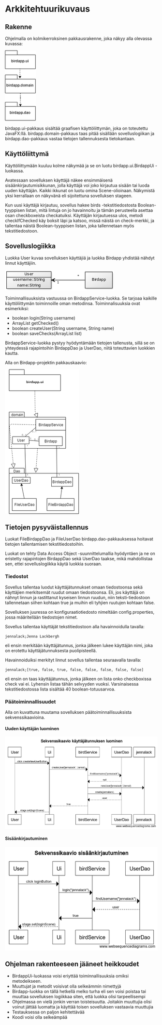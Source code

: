 # Arkkitehtuurikuvaus


## Rakenne

Ohjelmalla on kolmikerroksinen pakkausrakenne, joka näkyy alla olevassa kuvassa:

![Rakennekaavio](https://github.com/jennalack/ot-harjoitustyo/blob/master/lintuapp/dokumentaatio/kuvat/Untitled%20Diagram.png)

birdapp.ui-pakkaus sisältää graafisen käyttöliittymän, joka on toteutettu JavaFX:llä. birdapp.domain-pakkaus taas pitää sisällään sovelluslogiikan ja birdapp.dao-pakkaus vastaa tietojen tallennuksesta tietokantaan. 


## Käyttöliittymä

Käyttöliittymään kuuluu kolme näkymää ja se on luotu birdapp.ui.BirdappUi -luokassa. 

Avatessaan sovelluksen käyttäjä näkee ensimmäisenä sisäänkirjautumisikkunan, jolla käyttäjä voi joko kirjautua sisään tai luoda uuden käyttäjän. Kaikki ikkunat on luotu omina Scene-olioinaan. Näkymistä yksi kerrallaan on näkyvänä eli sijoitettuna sovelluksen stageen. 

Kun uusi käyttäjä kirjautuu, sovellus hakee birds -tekstitiedostosta Boolean-tyyppisen listan, mitä lintuja on jo havainnoitu ja tämän perusteella asettaa osan checkboxeista checkatuiksi. Käyttäjän kirjautuessa ulos, metodi checkIfChecked käy boksit läpi ja katsoo, missä näistä on check-merkki, ja tallentaa näistä Boolean-tyyppisen listan, joka tallennetaan myös tekstitiedostoon.


## Sovelluslogiikka

Luokka User kuvaa sovelluksen käyttäjiä ja luokka Birdapp yhdistää nähdyt linnut käyttäjiin. 

![Sovelluslogiikka](https://github.com/jennalack/ot-harjoitustyo/blob/master/lintuapp/dokumentaatio/kuvat/Sovelluslogiikka.png)

Toiminnallisuuksista vastuussa on BirdappService-luokka. Se tarjoaa kaikille käyttöliittymän toiminnoille oman metodinsa. Toiminnalisuuksia ovat esimerkiksi:
- boolean login(String username)
- ArrayList<Boolean> getChecked()
- boolean createUser(String username, String name)
- boolean saveChecks(ArrayList<Boolean> list)
  
BirdappService-luokka pystyy hyödyntämään tietojen tallenusta, sillä se on yhteydessä rajapintoihin BirdappDao ja UserDao, niitä toteuttavien luokkien kautta.

Alla on Birdapp-projektin pakkauskaavio:

![Pakkausrakenne](https://github.com/jennalack/ot-harjoitustyo/blob/master/lintuapp/dokumentaatio/Valmispakkaus.png)


## Tietojen pysyväistallennus

Luokat FileBirdappDao ja FileUserDao birdapp.dao-pakkauksessa hoitavat tietojen tallentamisen tekstitiedostoihin.

Luokat on tehty Data Access Object -suunnittelumallia hyödyntäen ja ne on eristetty rajapintojen BirdappDao sekä UserDao taakse, mikä mahdollistaa sen, ettei sovelluslogiikka käytä luokkia suoraan.

### Tiedostot 

Sovellus tallentaa luodut käyttäjätunnukset omaan tiedostoonsa sekä käyttäjien merkitsemät ruudut omaan tiedostoonsa. Eli, jos käyttäjä on nähnyt linnun ja rastittanut kyseisen linnun ruudun, niin teksti-tiedostoon tallennetaan siihen kohtaan true ja muihin eli tyhjien ruutujen kohtaan false.

Sovelluksen juuressa on konfiguraatiotiedosto nimeltään config.properties, jossa määritellään tiedostojen nimet.

Sovellus tallentaa käyttäjät tekstitiedostoon alla havainnoidulla tavalla:

`jennalack;Jenna Lackbergh`

eli ensin merkitään käyttäjätunnus, jonka jälkeen lukee käyttäjän nimi, joka on erotettu käyttäjätunnuksesta puolipisteellä.

Havainnoiduiksi merkityt linnut sovellus tallentaa seuraavalla tavalla:

`jennalack;[true, false, true, false, false, false, false, false]`

eli ensin on taas käyttäjätunnus, jonka jälkeen on lista onko checkboxissa check vai ei. Lyhensin listaa tähän selvyyden vuoksi. Varsinaisessa tekstitiedostossa lista sisältää 40 boolean-totuusarvoa.

### Päätoiminnallisuudet

Alla on kuvattuna muutama sovelluksen päätoiminnallisuuksista sekvenssikaavioina.

#### Uuden käyttäjän luominen

![Sekvenssikaavio](https://github.com/jennalack/ot-harjoitustyo/blob/master/lintuapp/dokumentaatio/kuvat/Sekvenssikaavio%20(1).png)

#### Sisäänkirjautuminen

![Sisaankirjautuminen_kaavio](https://github.com/jennalack/ot-harjoitustyo/blob/master/lintuapp/dokumentaatio/kuvat/sisaankirjautuminen.png)

## Ohjelman rakenteeseen jääneet heikkoudet

- BirdappUi-luokassa voisi eriyttää toiminnallisuuksia omiksi metodeikseen.
- Muuttujat ja metodit voisivat olla selkeämmin nimettyjä
- Birdapp-luokka on tällä hetkellä melko turha eli sen voisi poistaa tai muuttaa sovelluksen logiikkaa siten, että luokka olisi tarpeellisempi
- Ohjelmassa on vielä jonkin verran toisteisuutta. Joitakin muuttujia olisi voinut jättää luomatta ja käyttää toisen sovelluksen vastaavia muuttujia
- Testauksessa on paljon kehitettävää
- Koodi voisi olla selkeämpää
